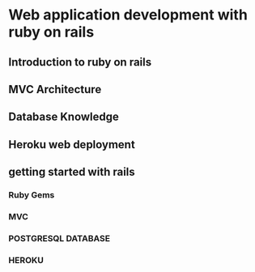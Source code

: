 
# Web application development with ruby on rails


## Introduction to ruby on rails


## MVC Architecture


## Database Knowledge


## Heroku web  deployment


## getting started with rails
### Ruby Gems
### MVC
### POSTGRESQL DATABASE
### HEROKU
